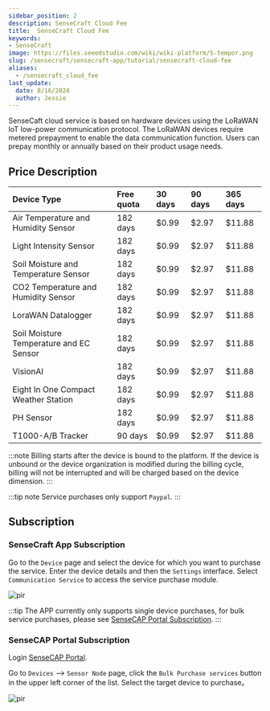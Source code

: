 ```yaml
---
sidebar_position: 2
description: SenseCraft Cloud Fee
title:  SenseCraft Cloud Fee
keywords:
- SenseCraft
image: https://files.seeedstudio.com/wiki/wiki-platform/S-tempor.png
slug: /sensecraft/sensecraft-app/tutorial/sensecraft-cloud-fee
aliases:
  - /sensecraft_cloud_fee
last_update:
  date: 8/16/2024
  author: Jessie
---
```




SenseCaft cloud service is based on hardware devices using the LoRaWAN IoT low-power communication protocol. The LoRaWAN devices require metered prepayment to enable the data communication function. Users can prepay monthly or annually based on their product usage needs.

## Price Description


|**Device Type**|**Free quota**|**30 days**|**90 days**|**365 days**|
| :- | :- | :- | :- | :- |
|Air Temperature and Humidity Sensor|182 days|$0.99|$2.97|$11.88|
|Light Intensity Sensor|182 days|$0.99|$2.97|$11.88|
|Soil Moisture and Temperature Sensor|182 days|$0.99|$2.97|$11.88|
|CO2 Temperature and Humidity Sensor|182 days|$0.99|$2.97|$11.88|
|LoraWAN Datalogger|182 days|$0.99|$2.97|$11.88|
|Soil Moisture Temperature and EC Sensor|182 days|$0.99|$2.97|$11.88|
|VisionAI|182 days|$0.99|$2.97|$11.88|
|Eight In One Compact Weather Station|182 days|$0.99|$2.97|$11.88|
|PH Sensor|182 days|$0.99|$2.97|$11.88|
|T1000-A/B Tracker|90 days|$0.99|$2.97|$11.88|

:::note
Billing starts after the device is bound to the platform. If the device is unbound or the device organization is modified during the billing cycle, billing will not be interrupted and will be charged based on the device dimension.
:::

:::tip note
Service purchases only support `Paypal`.
:::
## Subscription


### SenseCraft App Subscription

Go to the `Device` page and select the device for which you want to purchase the service. 
Enter the device details and then the `Settings` interface. Select `Communication Service` to access the service purchase module.

<p style={{textAlign: 'center'}}><img src="https://files.seeedstudio.com/wiki/sensecap_mate_app/fee_1.png" alt="pir" width={600} height="auto" /></p>



:::tip
The APP currently only supports single device purchases, for bulk service purchases, please see [SenseCAP Portal Subscription](https://wiki.seeedstudio.com/sensecraft_cloud_fee/#sensecap-portal-services-subscription).
:::



### SenseCAP Portal Subscription


Login [SenseCAP Portal](https://sensecap.seeed.cc).

Go to `Devices` —> `Sensor Node` page, click the `Bulk Purchase services` button in the upper left corner of the list. Select the target device to purchase。

<p style={{textAlign: 'center'}}><img src="https://files.seeedstudio.com/wiki/sensecap_mate_app/portal_fee_1.png" alt="pir" width={600} height="auto" /></p>


